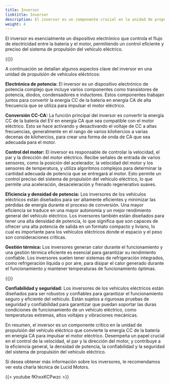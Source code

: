 ```yaml
---
title: Inversor
linktitle: Inversor
description: El inversor es un componente crucial en la unidad de propulsión de un vehículo eléctrico (EV). Es responsable de convertir la electricidad de corriente continua (CC) almacenada en la batería del vehículo en electricidad de corriente alterna (CA), que luego se utiliza para alimentar el motor eléctrico que impulsa las ruedas del vehículo eléctrico.
weight: 4
---
```

<!-- markdownlint-disable MD033 -->

El inversor es esencialmente un dispositivo electrónico que controla el flujo de electricidad entre la batería y el motor, permitiendo un control eficiente y preciso del sistema de propulsión del vehículo eléctrico.

{{<evkxdisplayaddarticle />}}

A continuación se detallan algunos aspectos clave del inversor en una unidad de propulsión de vehículos eléctricos:

**Electrónica de potencia:** El inversor es un dispositivo electrónico de potencia complejo que incluye varios componentes como transistores de potencia, diodos, condensadores e inductores. Estos componentes trabajan juntos para convertir la energía CC de la batería en energía CA de alta frecuencia que se utiliza para impulsar el motor eléctrico.

**Conversión CC-CA:** La función principal del inversor es convertir la energía CC de la batería del EV en energía CA que sea compatible con el motor eléctrico. Esto se hace activando y desactivando el voltaje de CC a altas frecuencias, generalmente en el rango de varios kilohercios a varias decenas de kilohercios, para crear una forma de onda de CA que sea adecuada para el motor.

**Control del motor:** El inversor es responsable de controlar la velocidad, el par y la dirección del motor eléctrico. Recibe señales de entrada de varios sensores, como la posición del acelerador, la velocidad del motor y los sensores de temperatura, y utiliza algoritmos complejos para determinar la cantidad adecuada de potencia que se entregará al motor. Esto permite un control preciso del sistema de propulsión del vehículo eléctrico, lo que permite una aceleración, desaceleración y frenado regenerativo suaves.

**Eficiencia y densidad de potencia:** Los inversores de los vehículos eléctricos están diseñados para ser altamente eficientes y minimizar las pérdidas de energía durante el proceso de conversión. Una mayor eficiencia se traduce en una mayor autonomía y un mejor rendimiento general del vehículo eléctrico. Los inversores también están diseñados para tener una alta densidad de potencia, lo que significa que son capaces de ofrecer una alta potencia de salida en un formato compacto y liviano, lo cual es importante para los vehículos eléctricos donde el espacio y el peso son consideraciones críticas.

**Gestión térmica:** Los inversores generan calor durante el funcionamiento y una gestión térmica eficiente es esencial para garantizar su rendimiento confiable. Los inversores suelen tener sistemas de refrigeración integrados, como refrigeración líquida o por aire, para disipar el calor generado durante el funcionamiento y mantener temperaturas de funcionamiento óptimas.

{{<evkxdisplayaddarticle />}}

**Confiabilidad y seguridad:** Los inversores de los vehículos eléctricos están diseñados para ser robustos y confiables para garantizar el funcionamiento seguro y eficiente del vehículo. Están sujetos a rigurosas pruebas de seguridad y confiabilidad para garantizar que puedan soportar las duras condiciones de funcionamiento de un vehículo eléctrico, como temperaturas extremas, altos voltajes y vibraciones mecánicas.

En resumen, el inversor es un componente crítico en la unidad de propulsión del vehículo eléctrico que convierte la energía CC de la batería en energía CA para impulsar el motor eléctrico. Desempeña un papel crucial en el control de la velocidad, el par y la dirección del motor, y contribuye a la eficiencia general, la densidad de potencia, la confiabilidad y la seguridad del sistema de propulsión del vehículo eléctrico.

Si desea obtener más información sobre los inversores, le recomendamos ver esta charla técnica de Lucid Motors.

{{< youtube fKhxxKCPwzc >}}
